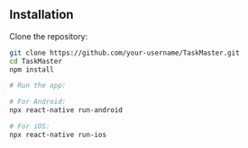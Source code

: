 ## Installation

Clone the repository:
```bash
git clone https://github.com/your-username/TaskMaster.git
cd TaskMaster
npm install

# Run the app:

# For Android:
npx react-native run-android

# For iOS:
npx react-native run-ios
